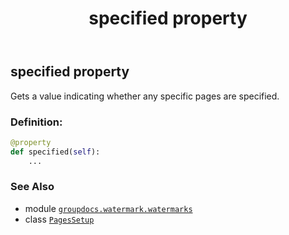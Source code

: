 ﻿---
title: specified property
second_title: GroupDocs.Watermark for Python via .NET API References
description: 
type: docs
url: /python-net/groupdocs.watermark.watermarks/pagessetup/specified/
is_root: false
weight: 100
---

## specified property


Gets a value indicating whether any specific pages are specified.
### Definition:
```python
@property
def specified(self):
    ...
```

### See Also
* module [`groupdocs.watermark.watermarks`](../../)
* class [`PagesSetup`](/watermark/python-net/groupdocs.watermark.watermarks/pagessetup)
